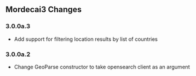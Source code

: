 ## Mordecai3 Changes

### 3.0.0a.3
- Add support for filtering location results by list of countries

### 3.0.0a.2
- Change GeoParse constructor to take opensearch client as an argument